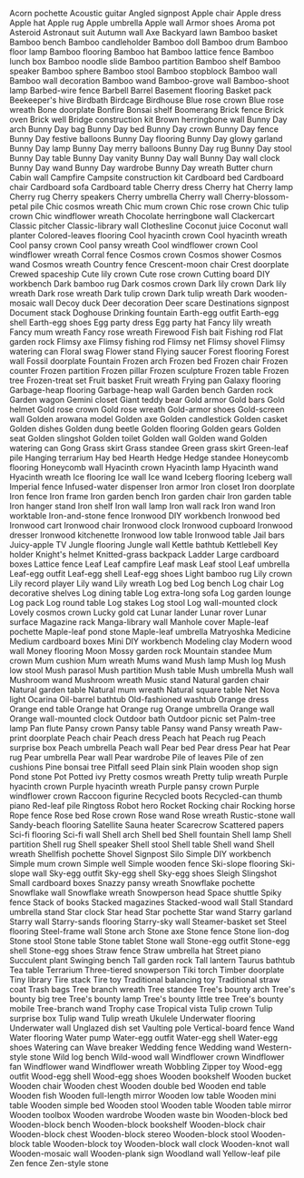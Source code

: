 Acorn pochette
Acoustic guitar
Angled signpost
Apple chair
Apple dress
Apple hat
Apple rug
Apple umbrella
Apple wall
Armor shoes
Aroma pot
Asteroid
Astronaut suit
Autumn wall
Axe
Backyard lawn
Bamboo basket
Bamboo bench
Bamboo candleholder
Bamboo doll
Bamboo drum
Bamboo floor lamp
Bamboo flooring
Bamboo hat
Bamboo lattice fence
Bamboo lunch box
Bamboo noodle slide
Bamboo partition
Bamboo shelf
Bamboo speaker
Bamboo sphere
Bamboo stool
Bamboo stopblock
Bamboo wall
Bamboo wall decoration
Bamboo wand
Bamboo-grove wall
Bamboo-shoot lamp
Barbed-wire fence
Barbell
Barrel
Basement flooring
Basket pack
Beekeeper's hive
Birdbath
Birdcage
Birdhouse
Blue rose crown
Blue rose wreath
Bone doorplate
Bonfire
Bonsai shelf
Boomerang
Brick fence
Brick oven
Brick well
Bridge construction kit
Brown herringbone wall
Bunny Day arch
Bunny Day bag
Bunny Day bed
Bunny Day crown
Bunny Day fence
Bunny Day festive balloons
Bunny Day flooring
Bunny Day glowy garland
Bunny Day lamp
Bunny Day merry balloons
Bunny Day rug
Bunny Day stool
Bunny Day table
Bunny Day vanity
Bunny Day wall
Bunny Day wall clock
Bunny Day wand
Bunny Day wardrobe
Bunny Day wreath
Butter churn
Cabin wall
Campfire
Campsite construction kit
Cardboard bed
Cardboard chair
Cardboard sofa
Cardboard table
Cherry dress
Cherry hat
Cherry lamp
Cherry rug
Cherry speakers
Cherry umbrella
Cherry wall
Cherry-blossom-petal pile
Chic cosmos wreath
Chic mum crown
Chic rose crown
Chic tulip crown
Chic windflower wreath
Chocolate herringbone wall
Clackercart
Classic pitcher
Classic-library wall
Clothesline
Coconut juice
Coconut wall planter
Colored-leaves flooring
Cool hyacinth crown
Cool hyacinth wreath
Cool pansy crown
Cool pansy wreath
Cool windflower crown
Cool windflower wreath
Corral fence
Cosmos crown
Cosmos shower
Cosmos wand
Cosmos wreath
Country fence
Crescent-moon chair
Crest doorplate
Crewed spaceship
Cute lily crown
Cute rose crown
Cutting board
DIY workbench
Dark bamboo rug
Dark cosmos crown
Dark lily crown
Dark lily wreath
Dark rose wreath
Dark tulip crown
Dark tulip wreath
Dark wooden-mosaic wall
Decoy duck
Deer decoration
Deer scare
Destinations signpost
Document stack
Doghouse
Drinking fountain
Earth-egg outfit
Earth-egg shell
Earth-egg shoes
Egg party dress
Egg party hat
Fancy lily wreath
Fancy mum wreath
Fancy rose wreath
Firewood
Fish bait
Fishing rod
Flat garden rock
Flimsy axe
Flimsy fishing rod
Flimsy net
Flimsy shovel
Flimsy watering can
Floral swag
Flower stand
Flying saucer
Forest flooring
Forest wall
Fossil doorplate
Fountain
Frozen arch
Frozen bed
Frozen chair
Frozen counter
Frozen partition
Frozen pillar
Frozen sculpture
Frozen table
Frozen tree
Frozen-treat set
Fruit basket
Fruit wreath
Frying pan
Galaxy flooring
Garbage-heap flooring
Garbage-heap wall
Garden bench
Garden rock
Garden wagon
Gemini closet
Giant teddy bear
Gold armor
Gold bars
Gold helmet
Gold rose crown
Gold rose wreath
Gold-armor shoes
Gold-screen wall
Golden arowana model
Golden axe
Golden candlestick
Golden casket
Golden dishes
Golden dung beetle
Golden flooring
Golden gears
Golden seat
Golden slingshot
Golden toilet
Golden wall
Golden wand
Golden watering can
Gong
Grass skirt
Grass standee
Green grass skirt
Green-leaf pile
Hanging terrarium
Hay bed
Hearth
Hedge
Hedge standee
Honeycomb flooring
Honeycomb wall
Hyacinth crown
Hyacinth lamp
Hyacinth wand
Hyacinth wreath
Ice flooring
Ice wall
Ice wand
Iceberg flooring
Iceberg wall
Imperial fence
Infused-water dispenser
Iron armor
Iron closet
Iron doorplate
Iron fence
Iron frame
Iron garden bench
Iron garden chair
Iron garden table
Iron hanger stand
Iron shelf
Iron wall lamp
Iron wall rack
Iron wand
Iron worktable
Iron-and-stone fence
Ironwood DIY workbench
Ironwood bed
Ironwood cart
Ironwood chair
Ironwood clock
Ironwood cupboard
Ironwood dresser
Ironwood kitchenette
Ironwood low table
Ironwood table
Jail bars
Juicy-apple TV
Jungle flooring
Jungle wall
Kettle bathtub
Kettlebell
Key holder
Knight's helmet
Knitted-grass backpack
Ladder
Large cardboard boxes
Lattice fence
Leaf
Leaf campfire
Leaf mask
Leaf stool
Leaf umbrella
Leaf-egg outfit
Leaf-egg shell
Leaf-egg shoes
Light bamboo rug
Lily crown
Lily record player
Lily wand
Lily wreath
Log bed
Log bench
Log chair
Log decorative shelves
Log dining table
Log extra-long sofa
Log garden lounge
Log pack
Log round table
Log stakes
Log stool
Log wall-mounted clock
Lovely cosmos crown
Lucky gold cat
Lunar lander
Lunar rover
Lunar surface
Magazine rack
Manga-library wall
Manhole cover
Maple-leaf pochette
Maple-leaf pond stone
Maple-leaf umbrella
Matryoshka
Medicine
Medium cardboard boxes
Mini DIY workbench
Modeling clay
Modern wood wall
Money flooring
Moon
Mossy garden rock
Mountain standee
Mum crown
Mum cushion
Mum wreath
Mums wand
Mush lamp
Mush log
Mush low stool
Mush parasol
Mush partition
Mush table
Mush umbrella
Mush wall
Mushroom wand
Mushroom wreath
Music stand
Natural garden chair
Natural garden table
Natural mum wreath
Natural square table
Net
Nova light
Ocarina
Oil-barrel bathtub
Old-fashioned washtub
Orange dress
Orange end table
Orange hat
Orange rug
Orange umbrella
Orange wall
Orange wall-mounted clock
Outdoor bath
Outdoor picnic set
Palm-tree lamp
Pan flute
Pansy crown
Pansy table
Pansy wand
Pansy wreath
Paw-print doorplate
Peach chair
Peach dress
Peach hat
Peach rug
Peach surprise box
Peach umbrella
Peach wall
Pear bed
Pear dress
Pear hat
Pear rug
Pear umbrella
Pear wall
Pear wardrobe
Pile of leaves
Pile of zen cushions
Pine bonsai tree
Pitfall seed
Plain sink
Plain wooden shop sign
Pond stone
Pot
Potted ivy
Pretty cosmos wreath
Pretty tulip wreath
Purple hyacinth crown
Purple hyacinth wreath
Purple pansy crown
Purple windflower crown
Raccoon figurine
Recycled boots
Recycled-can thumb piano
Red-leaf pile
Ringtoss
Robot hero
Rocket
Rocking chair
Rocking horse
Rope fence
Rose bed
Rose crown
Rose wand
Rose wreath
Rustic-stone wall
Sandy-beach flooring
Satellite
Sauna heater
Scarecrow
Scattered papers
Sci-fi flooring
Sci-fi wall
Shell arch
Shell bed
Shell fountain
Shell lamp
Shell partition
Shell rug
Shell speaker
Shell stool
Shell table
Shell wand
Shell wreath
Shellfish pochette
Shovel
Signpost
Silo
Simple DIY workbench
Simple mum crown
Simple well
Simple wooden fence
Ski-slope flooring
Ski-slope wall
Sky-egg outfit
Sky-egg shell
Sky-egg shoes
Sleigh
Slingshot
Small cardboard boxes
Snazzy pansy wreath
Snowflake pochette
Snowflake wall
Snowflake wreath
Snowperson head
Space shuttle
Spiky fence
Stack of books
Stacked magazines
Stacked-wood wall
Stall
Standard umbrella stand
Star clock
Star head
Star pochette
Star wand
Starry garland
Starry wall
Starry-sands flooring
Starry-sky wall
Steamer-basket set
Steel flooring
Steel-frame wall
Stone arch
Stone axe
Stone fence
Stone lion-dog
Stone stool
Stone table
Stone tablet
Stone wall
Stone-egg outfit
Stone-egg shell
Stone-egg shoes
Straw fence
Straw umbrella hat
Street piano
Succulent plant
Swinging bench
Tall garden rock
Tall lantern
Taurus bathtub
Tea table
Terrarium
Three-tiered snowperson
Tiki torch
Timber doorplate
Tiny library
Tire stack
Tire toy
Traditional balancing toy
Traditional straw coat
Trash bags
Tree branch wreath
Tree standee
Tree's bounty arch
Tree's bounty big tree
Tree's bounty lamp
Tree's bounty little tree
Tree's bounty mobile
Tree-branch wand
Trophy case
Tropical vista
Tulip crown
Tulip surprise box
Tulip wand
Tulip wreath
Ukulele
Underwater flooring
Underwater wall
Unglazed dish set
Vaulting pole
Vertical-board fence
Wand
Water flooring
Water pump
Water-egg outfit
Water-egg shell
Water-egg shoes
Watering can
Wave breaker
Wedding fence
Wedding wand
Western-style stone
Wild log bench
Wild-wood wall
Windflower crown
Windflower fan
Windflower wand
Windflower wreath
Wobbling Zipper toy
Wood-egg outfit
Wood-egg shell
Wood-egg shoes
Wooden bookshelf
Wooden bucket
Wooden chair
Wooden chest
Wooden double bed
Wooden end table
Wooden fish
Wooden full-length mirror
Wooden low table
Wooden mini table
Wooden simple bed
Wooden stool
Wooden table
Wooden table mirror
Wooden toolbox
Wooden wardrobe
Wooden waste bin
Wooden-block bed
Wooden-block bench
Wooden-block bookshelf
Wooden-block chair
Wooden-block chest
Wooden-block stereo
Wooden-block stool
Wooden-block table
Wooden-block toy
Wooden-block wall clock
Wooden-knot wall
Wooden-mosaic wall
Wooden-plank sign
Woodland wall
Yellow-leaf pile
Zen fence
Zen-style stone
